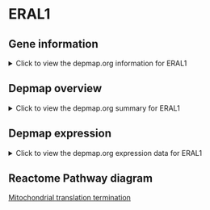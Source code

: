 <h1>ERAL1</h1>

<h2>Gene information</h2>
<details>
  <summary>Click to view the depmap.org information for ERAL1</summary>
  <iframe src="https://depmap.org/portal/gene/ERAL1?tab=about" style="border:none;width:100%;height:800px"></iframe>
</details>

<h2>Depmap overview</h2>
<details>
  <summary>Click to view the depmap.org summary for ERAL1</summary>
  <iframe src="https://depmap.org/portal/gene/ERAL1?tab=overview" style="border:none;width:100%;height:800px"></iframe>
</details>

<h2>Depmap expression</h2>
<details>
  <summary>Click to view the depmap.org expression data for ERAL1</summary>
  <iframe src="https://depmap.org/portal/gene/ERAL1?tab=characterization" style="border:none;width:100%;height:800px"></iframe>
</details>



<h2>Reactome Pathway diagram</h2>
<a href="https://reactome.org/PathwayBrowser/#/R-HSA-5419276" target="_BLANK">Mitochondrial translation termination</a>



